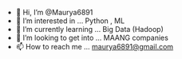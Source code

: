 - 👋 Hi, I’m @Maurya6891
- 👀 I’m interested in ... Python , ML
- 🌱 I’m currently learning ... Big Data (Hadoop)
- 💞️ I’m looking to get into ... MAANG companies
- 📫 How to reach me ... maurya6891@gmail.com

<!---
Maurya6891/Maurya6891 is a ✨ special ✨ repository because its `README.md` (this file) appears on your GitHub profile.
You can click the Preview link to take a look at your changes.
--->
